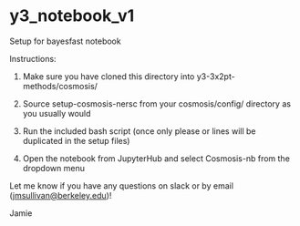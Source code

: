 # y3_notebook_v1
Setup for bayesfast notebook

Instructions:

1. Make sure you have cloned this directory into y3-3x2pt-methods/cosmosis/

2. Source setup-cosmosis-nersc from your cosmosis/config/ directory as you usually would 

3. Run the included bash script (once only please or lines will be duplicated in the setup files)

4. Open the notebook from JupyterHub and select Cosmosis-nb from the dropdown menu

Let me know if you have any questions on slack or by email (jmsullivan@berkeley.edu)!

Jamie

